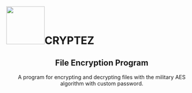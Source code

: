 <h1><img src="https://cdn.icon-icons.com/icons2/1286/PNG/512/61_85304.png" alt="" width="101" height="101" />CRYPTEZ</h1>
<h2 style="text-align: center;">File Encryption Program</h2>
<p style="text-align: center;">A program for encrypting and decrypting files with the military AES algorithm with custom password.</p>
